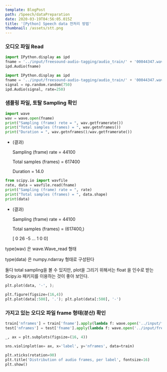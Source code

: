 ```yaml
---
template: BlogPost
path: /Speech/dataPreparation
date: 2020-03-19T04:56:05.015Z
title: '[Python] Speech data 전처리 방법'
thumbnail: /assets/stt.png
---
```

### 오디오 파일 Read

```python
import IPython.display as ipd
fname = '../input/freesound-audio-tagging/audio_train/' + '00044347.wav'
ipd.Audio(fname)
```



```python
import IPython.display as ipd
fname = '../input/freesound-audio-tagging/audio_train/' + '00044347.wav'
signal = np.random.random(750)
ipd.Audio(signal, rate=250)
```

### 샘플링 파일, 토탈 Sampling 확인

```python
import wave
wav = wave.open(fname)
print("Sampling (frame) rete = ", wav.getframerate())
print("Total samples (frames) = ", wav.getnframes())
print("Duration = ", wav.getnframes()/wav.getframerate())
```

* (결과) 

  Sampling (frame) rate =  44100

  Total samples (frames) =  617400

  Duration =  14.0

```python
from scipy.io import wavfile
rate, data = wavfile.read(fname)
print("Sampling (frame) rate = ", rate)
print("Total samples (frames) = ", data.shape)
print(data)
```

* (결과) 

  Sampling (frame) rate =  44100

  Total samples (frames) =  (617400,)

  \[ 0 26 -5 ...  1  0  0]

type(wav)  은 wave.Wave_read 형태

type(data) 은 numpy.ndarray 형태로 구성된다





둘다 total sampling을 볼 수 있지만, plot을 그리기 위해서는 float 을 인수로 받는 Scipy.io 패키지를 이용하는 것이 좋아 보인다. 

```python
plt.plot(data, '-', );
       
plt.figure(figsize=(16,4))
plt.plot(data[:500], '.'); plt.plot(data[:500], '-')
```

### 가지고 있는 오디오 파일 frame 형태(분산) 확인

```python
train['nframes'] = train['fname'].apply(lambda f: wave.open('../input/freesound-audio-tagging/audio_train/'+f).getnframes())
test['nframes'] = test['fname'].apply(lambda f: wave.open('../input/freesound-audio-tagging/audio_test/'+f).getnframes())

_, ax = plt.subplots(figsize=(16, 4))

sns.violinplot(ax= ax, x='label', y='nframes', data=train)

plt.xticks(rotation=90)
plt.title('Distribution of audio frames, per label', fontsize=16)
plt.show()
```
